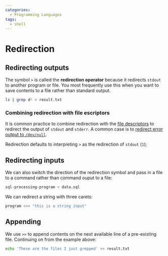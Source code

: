 ```yaml
---
categories:
  - Programming Languages
tags:
  - shell
---
```


# Redirection

## Redirecting outputs

The symbol `>` is called the **redirection operator** because it redirects
`stdout` to another program or file. You most frequently use this when you want
to save contents to a file rather than standard output.

```bash
ls | grep d* > result.txt
```

### Combining redirection with file escriptors

It is common practice to combine redirection with the
[file descriptors](/Programming_Languages/Shell/File_descriptors.md) to redirect
the output of `stdout` and `stderr`. A common case is to
[redirect error output to `/dev/null`](/Programming_Languages/Shell/Redirect_to_dev_null.md).

Redirection defaults to interpreting `>` as the redirection of `stdout` (`1`);

## Redirecting inputs

We can also switch the direction of the redirection symbol and pass in a file to
a command rather than command ouput to a file:

```bash
sql-processing-program < data.sql
```

We can redirect a string with three carets:

```bash
program <<< "this is a string input"
```

## Appending

We use `>>` to append contents on the next available line of a pre-existing
file. Continuing on from the example above:

```bash
echo 'These are the files I just grepped' >> result.txt
```
